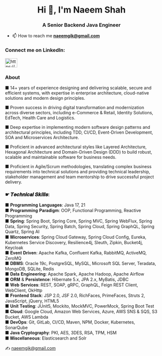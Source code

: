 <h1 align="center">Hi 👋, I'm Naeem Shah</h1>
<h3 align="center">A Senior Backend Java Engineer</h3>

- 📫 How to reach me **naeemgik@gmail.com**

<h3 align="left">Connect me on LinkedIn:</h3>
<p align="left">
<a href="https://www.linkedin.com/in/naeemgik/" target="blank"><img align="center" src="https://raw.githubusercontent.com/rahuldkjain/github-profile-readme-generator/master/src/images/icons/Social/linked-in-alt.svg" alt="https://www.linkedin.com/in/naeemgik/" height="30" width="40" /></a>
</p>

<h3 align="left">About</h3>
■ 14+ years of experience designing and delivering scalable, secure and efficient systems, with expertise in enterprise architecture, cloud-native solutions and modern design principles.</br>

■ Proven success in driving digital transformation and modernization across diverse sectors, including e-Commerce & Retail, Identity Solutions, EdTech, Health Care and Logistics.

■ Deep expertise in implementing modern software design patterns and architectural principles, including TDD, CI/CD, Event-Driven Development, SOA and Microservices Architecture.

■ Proficient in advanced architectural styles like Layered Architecture, Hexagonal Architecture and Domain-Driven Design (DDD) to build robust, scalable and maintainable software for business needs.

■ Proficient in Agile/Scrum methodologies, translating complex business requirements into technical solutions and providing technical leadership, stakeholder management and team mentorship to drive successful project delivery.

<h3 align="left">☛ 𝑻𝒆𝒄𝒉𝒏𝒊𝒄𝒂𝒍 𝑺𝒌𝒊𝒍𝒍𝒔:</h3>
■ 𝐏𝐫𝐨𝐠𝐫𝐚𝐦𝐦𝐢𝐧𝐠 𝐋𝐚𝐧𝐠𝐮𝐚𝐠𝐞𝐬: Java 17, 21</br>
■ 𝐏𝐫𝐨𝐠𝐫𝐚𝐦𝐦𝐢𝐧𝐠 𝐏𝐚𝐫𝐚𝐝𝐢𝐠𝐦: OOP, Functional Programming, Reactive Programming</br>
■ 𝐒𝐩𝐫𝐢𝐧𝐠: Spring Boot, Spring Core, Spring MVC, Spring WebFlux, Spring Data, Spring Security, Spring Batch, Spring Cloud, Spring GraphQL, Spring Quartz, Spring AI</br>
■ 𝐌𝐢𝐜𝐫𝐨𝐬𝐞𝐫𝐯𝐢𝐜𝐞𝐬: Spring Cloud Gateway, Spring Cloud Conﬁg, Eureka, Kubernetes Service Discovery, Resilience4j, Sleuth, Zipkin, Bucket4j, Keycloak</br>
■ 𝐄𝐯𝐞𝐧𝐭 𝐃𝐫𝐢𝐯𝐞𝐧: Apache Kafka, Confluent Kafka, RabbitMQ, ActiveMQ, ZeroMQ</br>
■ 𝐃𝐁𝐌𝐒: Oracle 19c, PostgreSQL, MySQL, Microsoft SQL Server, Teradata, MongoDB, SQLite, Redis</br>
■ 𝐃𝐚𝐭𝐚 𝐄𝐧𝐠𝐢𝐧𝐞𝐞𝐫𝐢𝐧𝐠: Apache Spark, Apache Hadoop, Apache Airflow</br>
■ 𝐎𝐑𝐌 & 𝐏𝐞𝐫𝐬𝐢𝐬𝐭𝐞𝐧𝐜𝐞: Hibernate 5.x, JPA 2.x, MyBatis, JDBC</br>
■ 𝐖𝐞𝐛 𝐒𝐞𝐫𝐯𝐢𝐜𝐞𝐬: REST, SOAP, gRPC, GraphQL, Feign REST Client, WebClient, OkHttp</br>
■ 𝐅𝐫𝐨𝐧𝐭𝐞𝐧𝐝 𝐒𝐭𝐚𝐜𝐤: JSP 2.0, JSF 2.0, RichFaces, PrimeFaces, Struts 2, JavaScript, jQuery, HTML5</br>
■ 𝐔𝐧𝐢𝐭 𝐓𝐞𝐬𝐭𝐢𝐧𝐠: JUnit5, Mockito, MockMVC, PowerMock, Spring Boot Test</br>
■ 𝐂𝐥𝐨𝐮𝐝: Google Cloud, Amazon Web Services, Azure, AWS SNS & SQS, S3 Bucket, AWS Lambda</br>
■ 𝐃𝐞𝐯𝐎𝐩𝐬: Git, GitLab, CI/CD, Maven, NPM, Docker, Kubernetes, SonarQube</br>
■ 𝐉𝐚𝐯𝐚 𝐂𝐫𝐲𝐩𝐭𝐨𝐠𝐫𝐚𝐩𝐡𝐲: PKI, AES, 3DES, RSA, TPM, HSM</br>
■ 𝐌𝐢𝐬𝐜𝐞𝐥𝐥𝐚𝐧𝐞𝐨𝐮𝐬: Elasticsearch and Solr</br>

✍ naeemgik@gmail.com

